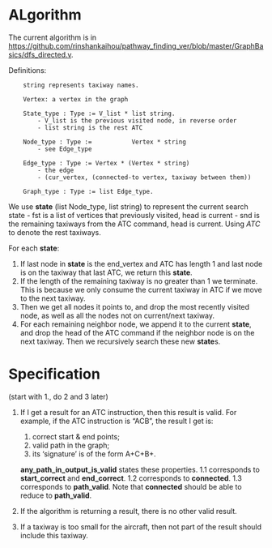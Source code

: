 # ALgorithm
The current algorithm is in https://github.com/rinshankaihou/pathway_finding_ver/blob/master/GraphBasics/dfs_directed.v. 

Definitions:

        string represents taxiway names.

        Vertex: a vertex in the graph
        
        State_type : Type := V_list * list string.
            - V_list is the previous visited node, in reverse order
            - list string is the rest ATC

        Node_type : Type :=           Vertex * string
            - see Edge_type

        Edge_type : Type := Vertex * (Vertex * string)
            - the edge
            - (cur_vertex, (connected-to vertex, taxiway between them))

        Graph_type : Type := list Edge_type.

We use **state** (list Node_type, list string) to represent the current search state
    - fst is a list of vertices that previously visited, head is current 
    - snd is the remaining taxiways from the ATC command, head is current. Using *ATC* to denote the rest taxiways. 

For each **state**:

1. If last node in **state** is the end_vertex and ATC has length 1 and 
       last node is on the taxiway that last ATC, we return this **state**.
2. If the length of the remaining taxiway is no greater than 1 we terminate.
 This is because we only consume the current taxiway in ATC if we move to the next taxiway.
3. Then we get all nodes it points to, and drop the most recently visited node, as well as all the nodes not on current/next taxiway.
4. For each remaining neighbor node, we append it to the current **state**,
       and drop the head of the ATC command if the neighbor node is on the next
       taxiway. Then we recursively search these new **state**s.

# Specification
(start with 1., do 2 and 3 later)
1. If I get a result for an ATC instruction, then this result is valid. For example, if the ATC instruction is “ACB”, the result I get is:
   1. correct start & end points; 
   2. valid path in the graph;
   3. its ‘signature’ is of the form A+C+B+.

   **any_path_in_output_is_valid** states these properties. 1.1 corresponds to **start_correct** and **end_correct**. 1.2 corresponds to **connected**. 1.3 corresponds to **path_valid**. Note that **connected** should be able to reduce to **path_valid**.
2. If the algorithm is returning a result, there is no other valid result.
3. If a taxiway is too small for the aircraft, then not part of the result should include this taxiway.
